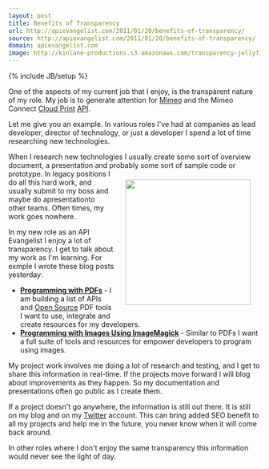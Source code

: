 ```yaml
---
layout: post
title: Benefits of Transparency
url: http://apievangelist.com/2011/01/20/benefits-of-transparency/
source: http://apievangelist.com/2011/01/20/benefits-of-transparency/
domain: apievangelist.com
image: http://kinlane-productions.s3.amazonaws.com/transparency-jellyfish.jpg
---
```

{% include JB/setup %}<p>One of the aspects of my current job that I enjoy, is the transparent nature of my role. My job is to generate attention for <a href="http://www.mimeo.com">Mimeo</a> and the Mimeo Connect <a href="http://www.kinlane.com/category/cloud-computing/cloud-print/">Cloud Print</a> <a href="http://www.apievangelist.com/">API</a>.<p></p>
Let me give you an example. In various roles I've had at companies as lead developer, director of technology, or just a developer I spend a lot of time researching new technologies.<p></p>
When I research new technologies I usually create some sort of overview document, a presentation and probably some sort of sample code or prototype.
<img style="padding: 20px;" src="http://kinlane-productions.s3.amazonaws.com/transparency-jellyfish.jpg" alt="" width="250" align="right" />
In legacy positions I do all this hard work, and usually submit to my boss and maybe do apresentationto other teams. Often times, my work goes nowhere.<p></p>
In my new role as an API Evangelist I enjoy a lot of transparency. I get to talk about my work as I'm learning. For exmple I wrote these blog posts yesterday:
<ul class="mainlist">
	<li><a href="http://www.kinlane.com/2011/01/programming-with-pdfs/" target="_blank"><strong>Programming with PDFs</strong></a> - I am building a list of APIs and <a href="http://www.kinlane.com/category/open-source/">Open Source</a> PDF tools I want to use, integrate and create resources for my developers.</li>
	<li><a href="http://www.kinlane.com/2011/01/programming-with-images-using-imagemagick/" target="_blank"><strong>Programming with Images Using ImageMagick</strong></a> - Similar to PDFs I want a full suite of tools and resources for empower developers to program using images.</li>
</ul>
My project work involves me doing a lot of research and testing, and I get to share this information in real-time. If the projects move forward I will blog about improvements as they happen. So my documentation and presentations often go public as I create them.<p></p>
If a project doesn't go anywhere, the information is still out there. It is still on my blog and on my <a href="http://www.kinlane.com/category/twitter/">Twitter</a> account. This can bring added SEO benefit to all my projects and help me in the future, you never know when it will come back around.<p></p>
In other roles where I don't enjoy the same transparency this information would never see the light of day.</p>
